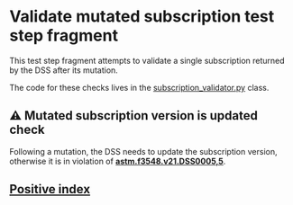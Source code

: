 # Validate mutated subscription test step fragment

This test step fragment attempts to validate a single subscription returned by the DSS after its mutation.

The code for these checks lives in the [subscription_validator.py](../../../validators/subscription_validator.py) class.

## ⚠️ Mutated subscription version is updated check

Following a mutation, the DSS needs to update the subscription version, otherwise it is in violation of **[astm.f3548.v21.DSS0005,5](../../../../../../../requirements/astm/f3548/v21.md)**.

## [Positive index](positive_index.md)
